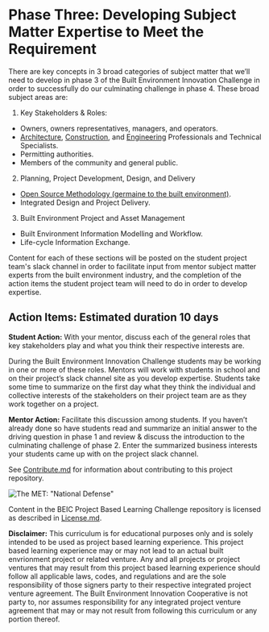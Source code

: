 # Phase Three: Developing Subject Matter Expertise to Meet the Requirement

There are key concepts in 3 broad categories of subject matter that we’ll need to develop in phase 3 of the Built Environment Innovation Challenge in order to successfully do our culminating challenge in phase 4.  These broad subject areas are:

1. Key Stakeholders & Roles:
  * Owners, owners representatives, managers, and operators.
  * [Architecture](https://en.wikipedia.org/wiki/Architect), [Construction](https://en.wikipedia.org/wiki/Construction_management), and [Engineering](https://en.wikipedia.org/wiki/Construction_engineering) Professionals and Technical Specialists.
  * Permitting authorities.
  * Members of the community and general public.
2. Planning, Project Development, Design, and Delivery
  * [Open Source Methodology (germaine to the built environment)](https://opensource.com/life/16/5/6-open-source-architecture-projects).
  * Integrated Design and Project Delivery.
3. Built Environment Project and Asset Management 
  * Built Environment Information Modelling and Workflow.
  * Life-cycle Information Exchange.

Content for each of these sections will be posted on the student project team's slack channel in order to facilitate input from mentor subject matter experts from the built environment industry, and the completion of the action items the student project team will need to do in order to develop expertise.

## Action Items: Estimated duration 10 days

**Student Action:** With your mentor, discuss each of the general roles that key stakeholders play and what you think their respective interests are. 

During the Built Environment Innovation Challenge students may be working in one or more of these roles.  Mentors will work with students in school and on their project’s slack channel site as you develop expertise.  Students take some time to summarize on the first day what they think the individual and collective interests of the stakeholders on their project team are as they work together on a project. 

**Mentor Action:** Facilitate this discussion among students.  If you haven’t already done so have students read and summarize an initial answer to the driving question in phase 1 and review & discuss the introduction to the culminating challenge of phase 2.   Enter the summarized business interests your students came up with on the project slack channel.  

See [Contribute.md](https://github.com/BEICBIM/BEICPBLChallenge/blob/master/Contribute.md) for information about contributing to this project repository.

![The MET: "National Defense"](http://images.metmuseum.org/CRDImages/ma/original/sf43.46.18.jpg)

Content in the BEIC Project Based Learning Challenge repository is licensed as described in [License.md](https://github.com/BEICBIM/BEICPBLChallenge/blob/master/License.md).

**Disclaimer:** This curriculum is for educational purposes only and is solely intended to be used as project based learning experience.  This project based learning experience may or may not lead to an actual built envrionment project or related venture.   Any and all projects or project ventures that may result from this project based learning experience should follow all applicable laws, codes, and regulations and are the sole responsibility of those signers party to their respective integrated project venture agreement.  The Built Environment Innovation Cooperative is not party to, nor assumes responsibility for any integrated project venture agreement that may or may not result from following this curriculum or any portion thereof.
